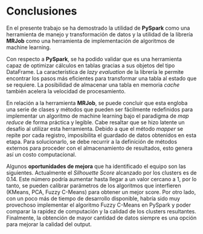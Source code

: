 # Conclusiones

En el presente trabajo se ha demostrado la utilidad de **PySpark** como una herramienta de manejo y transformación de datos y la utilidad de la librería **MRJob** como una herramienta de implementación de algoritmos de machine learning. 

Con respecto a **PySpark**, se ha podido validar que es una herramienta capaz de optimizar cálculos en tablas gracias a sus objetos del tipo DataFrame. La característica de _lazy evaluation_ de la librería le permite encontrar los pasos más eficientes para transformar una tabla al estado que se requiere. La posibilidad de almacenar una tabla en memoria _cache_ también acelera la velocidad de procesamiento.

En relación a la herramienta **MRJob**, se puede concluir que esta engloba una serie de clases y métodos que pueden ser fácilmente redefinidos para implementar un algoritmo de machine learning bajo el paradigma de _map reduce_ de forma práctica y legible. Cabe resaltar que se hizo latente un desafío al utilizar esta herramienta. Debido a que el método _mapper_ se repite por cada registro, imposibilita el guardado de datos obtenidos en esta etapa. Para solucionarlo, se debe recurrir a la definición de métodos externos para proceder con el almacenamiento de resultados, esto genera así un costo computacional.

Algunos **oportunidades de mejora** que ha identificado el equipo son las siguientes. Actualmente el _Silhouette Score_ alcanzado por los clusters es de 0.14. Este número podría aumentar hasta llegar a un valor cercano a 1, por lo tanto, se pueden calibrar parámetros de los algoritmos que interfieren (KMeans, PCA, Fuzzy C-Means) para obtener un mejor score. Por otro lado, con un poco más de tiempo de desarrollo disponible, habría sido muy provechoso implementar el algoritmo Fuzzy C-Means en PySpark y poder comparar la rapidez de computación y la calidad de los clusters resultantes. Finalmente, la obtención de mayor cantidad de datos siempre es una opción para mejorar la calidad del output.
